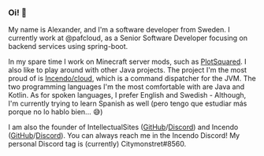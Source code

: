 ### Oi! :wave:

My name is Alexander, and I'm a software developer from Sweden. I currently work at @pafcloud, as a Senior Software Developer focusing on backend services using spring-boot.

In my spare time I work on Minecraft server mods, such as [PlotSquared](https://github.com/IntellectualSites/PlotSquared). I also like to play around with other Java projects. The project I'm the most proud of is [Incendo/cloud](https://commandframework.cloud), which is a command dispatcher for the JVM. The two programming languages I'm the most comfortable with are Java and Kotlin. As for spoken languages, I prefer English and Swedish - Although, I'm currently trying to learn Spanish as well (pero tengo que estudiar más porque no lo hablo bien... :sweat_smile:)

I am also the founder of IntellectualSites ([GitHub](https://github.com/IntellectualSites)/[Discord](https://discord.gg/KxkjDVg)) and Incendo ([GitHub](https://github.com/Incendo)/[Discord](https://discord.gg/aykZu32)). You can always reach me in the Incendo Discord! My personal Discord tag is (currently) Citymonstret#8560.
